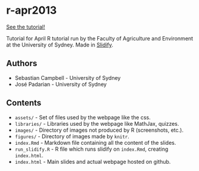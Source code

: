 r-apr2013
=========

[See the tutorial!](http://sebastian-c.github.com/r-apr2013)

Tutorial for April R tutorial run by the Faculty of Agriculture and Environment at the University of Sydney. Made in [Slidify](http://slidify.org/).

## Authors
- Sebastian Campbell - University of Sydney
- José Padarian - University of Sydney

## Contents

- `assets/` - Set of files used by the webpage like the css.
- `libraries/` - Libraries used by the webpage like MathJax, quizzes.
- `images/` - Directory of images not produced by R (screenshots, etc.).
- `figures/` - Directory of images made by `knitr`.
- `index.Rmd` - Markdown file containing all the content of the slides.
- `run_slidify.R` - R file which runs slidify on `index.Rmd`, creating `index.html`.
- `index.html` - Main slides and actual webpage hosted on github.
